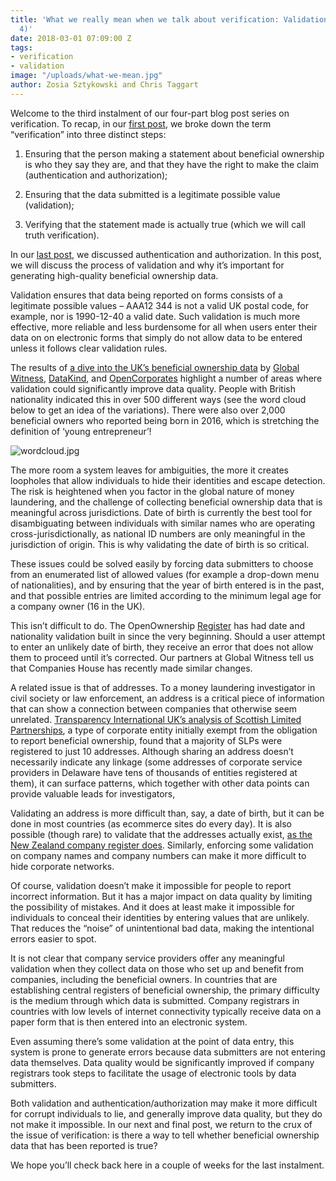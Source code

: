 ```yaml
---
title: 'What we really mean when we talk about verification: Validation (part 3 of
  4)'
date: 2018-03-01 07:09:00 Z
tags:
- verification
- validation
image: "/uploads/what-we-mean.jpg"
author: Zosia Sztykowski and Chris Taggart
---
```


Welcome to the third instalment of our four-part blog post series on verification. To recap, in our [first post](https://openownership.org/news/what-we-really-mean-when-we-talk-about-verification-part-1-of-4/), we broke down the term “verification” into three distinct steps:

1. Ensuring that the person making a statement about beneficial ownership is who they say they are, and that they have the right to make the claim (authentication and authorization);

2. Ensuring that the data submitted is a legitimate possible value (validation);

3. Verifying that the statement made is actually true (which we will call truth verification).

In our [last post](https://openownership.org/news/what-we-really-mean-when-we-talk-about-verification-authentication-and-authorization-part-2-of-4/), we discussed authentication and authorization. In this post, we will discuss the process of validation and why it’s important for generating high-quality beneficial ownership data.

Validation ensures that data being reported on forms consists of a legitimate possible values – AAA12 344 is not a valid UK postal code, for example, nor is 1990-12-40 a valid date. Such validation is much more effective, more reliable and less burdensome for all when users enter their data on on electronic forms that simply do not allow data to be entered unless it follows clear validation rules.

The results of [a dive into the UK’s beneficial ownership data](https://www.globalwitness.org/en/blog/what-does-uk-beneficial-ownership-data-show-us/) by [Global Witness](https://www.globalwitness.org/en/), [DataKind](http://www.datakind.org/), and [OpenCorporates](https://opencorporates.com/) highlight a number of areas where validation could significantly improve data quality. People with British nationality indicated this in over 500 different ways (see the word cloud below to get an idea of the variations). There were also over 2,000 beneficial owners who reported being born in 2016, which is stretching the definition of ‘young entrepreneur’!

![wordcloud.jpg](/uploads/wordcloud.jpg)

The more room a system leaves for ambiguities, the more it creates loopholes that allow individuals to hide their identities and escape detection. The risk is heightened when you factor in the global nature of money laundering, and the challenge of collecting beneficial ownership data that is meaningful across jurisdictions. Date of birth is currently the best tool for disambiguating between individuals with similar names who are operating cross-jurisdictionally, as national ID numbers are only meaningful in the jurisdiction of origin. This is why validating the date of birth is so critical.

These issues could be solved easily by forcing data submitters to choose from an enumerated list of allowed values (for example a drop-down menu of nationalities), and by ensuring that the year of birth entered is in the past, and that possible entries are limited according to the minimum legal age for a company owner (16 in the UK).

This isn’t difficult to do. The OpenOwnership [Register](https://register.openownership.org/) has had date and nationality validation built in since the very beginning. Should a user attempt to enter an unlikely date of birth, they receive an error that does not allow them to proceed until it’s corrected. Our partners at Global Witness tell us that Companies House has recently made similar changes.

A related issue is that of addresses. To a money laundering investigator in civil society or law enforcement, an address is a critical piece of information that can show a connection between companies that otherwise seem unrelated. [Transparency International UK’s analysis of Scottish Limited Partnerships](http://www.transparency.org.uk/publications/offshore-in-the-uk/#.Woa_QYLLf-Y), a type of corporate entity initially exempt from the obligation to report beneficial ownership, found that a majority of SLPs were registered to just 10 addresses. Although sharing an address doesn’t necessarily indicate any linkage (some addresses of corporate service providers in Delaware have tens of thousands of entities registered at them), it can surface patterns, which together with other data points can provide valuable leads for investigators,

Validating an address is more difficult than, say, a date of birth, but it can be done in most countries (as ecommerce sites do every day). It is also possible (though rare) to validate that the addresses actually exist, [as the New Zealand company register does](https://app.companiesoffice.govt.nz/companies/app/ui/pages/companies/6127531/addresses). Similarly, enforcing some validation on company names and company numbers can make it more difficult to hide corporate networks.

Of course, validation doesn’t make it impossible for people to report incorrect information. But it has a major impact on data quality by limiting the possibility of mistakes. And it does at least make it impossible for individuals to conceal their identities by entering values that are unlikely. That reduces the “noise” of unintentional bad data, making the intentional errors easier to spot.

It is not clear that company service providers offer any meaningful validation when they collect data on those who set up and benefit from companies, including the beneficial owners. In countries that are establishing central registers of beneficial ownership, the primary difficulty is the medium through which data is submitted. Company registrars in countries with low levels of internet connectivity typically receive data on a paper form that is then entered into an electronic system.

Even assuming there’s some validation at the point of data entry, this system is prone to generate errors because data submitters are not entering data themselves. Data quality would be significantly improved if company registrars took steps to facilitate the usage of electronic tools by data submitters.

Both validation and authentication/authorization may make it more difficult for corrupt individuals to lie, and generally improve data quality, but they do not make it impossible. In our next and final post, we return to the crux of the issue of verification: is there a way to tell whether beneficial ownership data that has been reported is true?

We hope you’ll check back here in a couple of weeks for the last instalment.
